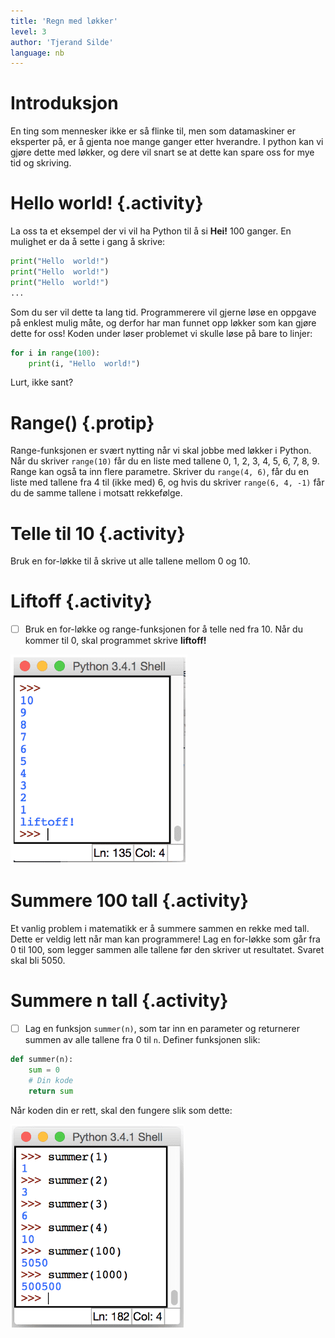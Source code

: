 ```yaml
---
title: 'Regn med løkker'
level: 3
author: 'Tjerand Silde'
language: nb
---
```



# Introduksjon

En ting som mennesker ikke er så flinke til, men som datamaskiner er eksperter
på, er å gjenta noe mange ganger etter hverandre. I python kan vi gjøre dette
med løkker, og dere vil snart se at dette kan spare oss for mye tid og
skriving.


# Hello world! {.activity}

La oss ta et eksempel der vi vil ha Python til å si **Hei!** 100 ganger. En
mulighet er da å sette i gang å skrive:

```python
print("Hello  world!")
print("Hello  world!")
print("Hello  world!")
...
```

Som du ser vil dette ta lang tid. Programmerere vil gjerne løse en oppgave på
enklest mulig måte, og derfor har man funnet opp løkker som kan gjøre dette for
oss! Koden under løser problemet vi skulle løse på bare to linjer:

```python
for i in range(100):
    print(i, "Hello  world!")
```

Lurt, ikke sant?


# Range() {.protip}

Range-funksjonen er svært nytting når vi skal jobbe med løkker i Python. Når du
skriver `range(10)` får du en liste med tallene 0, 1, 2, 3, 4, 5, 6, 7, 8,
9. Range kan også ta inn flere parametre. Skriver du `range(4, 6)`, får
du en liste med tallene fra 4 til (ikke med) 6, og hvis du skriver
`range(6, 4, -1)` får du de samme tallene i motsatt rekkefølge.


# Telle til 10 {.activity}

Bruk en for-løkke til å skrive ut alle tallene mellom 0 og 10.


# Liftoff {.activity}

- [ ] Bruk en for-løkke og range-funksjonen for å telle ned fra 10. Når du
      kommer til 0, skal programmet skrive **liftoff!**

![Bilde av program som teller ned til liftoff](liftoff.png)


# Summere 100 tall {.activity}

Et vanlig problem i matematikk er å summere sammen en rekke med tall. Dette er
veldig lett når man kan programmere! Lag en for-løkke som går fra 0 til 100, som
legger sammen alle tallene før den skriver ut resultatet. Svaret skal bli 5050.


# Summere n tall {.activity}

- [ ] Lag en funksjon `summer(n)`, som tar inn en parameter og returnerer summen
av alle tallene fra 0 til `n`. Definer funksjonen slik:

```python
def summer(n):
    sum = 0
    # Din kode
    return sum
```

Når koden din er rett, skal den fungere slik som dette:

![Bilde av summering av tallrekker med python](summer.png)

